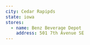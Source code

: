 ```yaml
---
city: Cedar Rapipds
state: iowa
stores:
  - name: Benz Beverage Depot
    address: 501 7th Avenue SE
---
```

